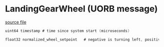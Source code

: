 # LandingGearWheel (UORB message)



[source file](https://github.com/PX4/PX4-Autopilot/blob/release/1.14/msg/LandingGearWheel.msg)

```c
uint64 timestamp # time since system start (microseconds)

float32 normalized_wheel_setpoint	# negative is turning left, positive turning right [-1, 1]

```
